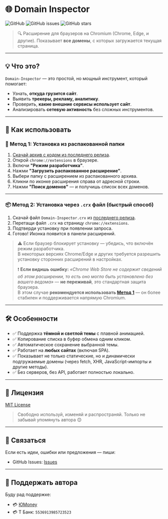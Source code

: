 # 🌐 Domain Inspector

![GitHub](https://img.shields.io/github/license/likDanil/Domain-Inspector)
![GitHub issues](https://img.shields.io/github/issues/likDanil/Domain-Inspector)
![GitHub stars](https://img.shields.io/github/stars/likDanil/Domain-Inspector)

> 🔍 Расширение для браузеров на Chromium (Chrome, Edge, и другие). Показывает **все домены**, с которых загружается текущая страница.

---

## 💡 Что это?

`Domain-Inspector` — это простой, но мощный инструмент, который помогает:
- Узнать, **откуда грузится сайт**.
- Выявить **трекеры, рекламу, аналитику**.
- Проверить, **какие внешние сервисы использует сайт**.
- Анализировать **сетевую активность** без сложных инструментов.

---

## 🚀 Как использовать

### 🔧 Метод 1: Установка из распакованной папки

1. [Скачай архив с кодом из последнего релиза](https://github.com/likDanil/Domain-Inspector/releases).
2. Открой `chrome://extensions` в браузере.
3. Включи **"Режим разработчика"**.
4. Нажми **"Загрузить распакованное расширение"**.
5. Выбери папку с расширением из распакованного архива.
6. Кликни по иконке расширения справа от адресной строки.
7. Нажми **"Поиск доменов"** — и получишь список всех доменов.

---

### 📦 Метод 2: Установка через `.crx` файл (быстрый способ)

1. Скачай файл `Domain-Inspector.crx` из [последнего релиза](https://github.com/likDanil/Domain-Inspector/releases).
2. Перетащи файл `.crx` на страницу `chrome://extensions`.
3. Подтверди установку при появлении запроса.
4. Готово! Иконка появится в панели расширений.

> ⚠️ Если браузер блокирует установку — убедись, что включён режим разработчика.  
> В некоторых версиях Chrome/Edge и других требуется разрешить установку сторонних расширений в настройках.  
> 
> ❗ **Если видишь ошибку:** *«Chrome Web Store не содержит сведений об этом расширении, то есть оно могло быть установлено без вашего ведома»* — **не переживай**, это стандартная защита браузера.  
> В этом случае **рекомендуется использовать [Метод 1](#-метод-1-установка-из-распакованной-папки)** — он более стабилен и поддерживается напрямую Chromium.

---

## 🛠 Особенности

- ✅ Поддержка **тёмной и светлой темы** с плавной анимацией.
- ✅ Копирование списка в буфер обмена одним кликом.
- ✅ Автоматическое сохранение выбранной темы.
- ✅ Работает на **любых сайтах** (включая SPA).
- ✅ Показывает не только статические, но и динамически подгружаемые домены (через fetch, XHR, JavaScript-импорты и другие методы).
- ✅ Без серверов, без API, работает полностью локально.

---

## 📝 Лицензия

[MIT License](LICENSE)

> Свободно используй, изменяй и распространяй. Только не забывай упомянуть автора 😊

---

## 🤝 Связаться

Если есть идеи, ошибки или предложения — пиши:

- GitHub Issues: [Issues](https://github.com/likDanil/Domain-Inspector/issues)

---

## 💫 Поддержать автора

Буду рад поддержке:

- 💳 [ЮMoney](https://yoomoney.ru/to/410017075141979)
- 💳 Т Банк: `5536913985723523`
